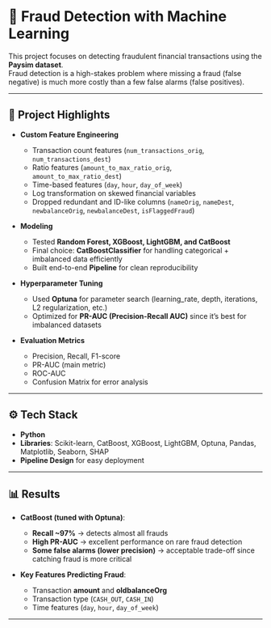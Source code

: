 # 🚨 Fraud Detection with Machine Learning  

This project focuses on detecting fraudulent financial transactions using the **Paysim dataset**.  
Fraud detection is a high-stakes problem where missing a fraud (false negative) is much more costly than a few false alarms (false positives).  

---

## 📌 Project Highlights  

- **Custom Feature Engineering**  
  - Transaction count features (`num_transactions_orig`, `num_transactions_dest`)  
  - Ratio features (`amount_to_max_ratio_orig`, `amount_to_max_ratio_dest`)  
  - Time-based features (`day`, `hour`, `day_of_week`)  
  - Log transformation on skewed financial variables  
  - Dropped redundant and ID-like columns (`nameOrig`, `nameDest`, `newbalanceOrig`, `newbalanceDest`, `isFlaggedFraud`)  

- **Modeling**  
  - Tested **Random Forest, XGBoost, LightGBM, and CatBoost**  
  - Final choice: **CatBoostClassifier** for handling categorical + imbalanced data efficiently  
  - Built end-to-end **Pipeline** for clean reproducibility  

- **Hyperparameter Tuning**  
  - Used **Optuna** for parameter search (learning_rate, depth, iterations, L2 regularization, etc.)  
  - Optimized for **PR-AUC (Precision-Recall AUC)** since it’s best for imbalanced datasets  

- **Evaluation Metrics**  
  - Precision, Recall, F1-score  
  - PR-AUC (main metric)  
  - ROC-AUC  
  - Confusion Matrix for error analysis  

---

## ⚙️ Tech Stack  

- **Python**  
- **Libraries**: Scikit-learn, CatBoost, XGBoost, LightGBM, Optuna, Pandas, Matplotlib, Seaborn, SHAP  
- **Pipeline Design** for easy deployment  

---

## 📊 Results  

- **CatBoost (tuned with Optuna)**:  
  - **Recall ~97%** → detects almost all frauds  
  - **High PR-AUC** → excellent performance on rare fraud detection  
  - **Some false alarms (lower precision)** → acceptable trade-off since catching fraud is more critical  

- **Key Features Predicting Fraud**:  
  - Transaction **amount** and **oldbalanceOrg**  
  - Transaction type (`CASH_OUT`, `CASH_IN`)  
  - Time features (`day`, `hour`, `day_of_week`)  

---


